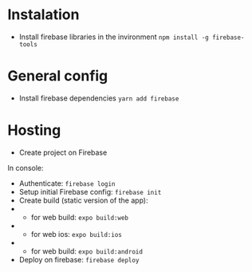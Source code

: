 # Instalation
- Install firebase libraries in the invironment `npm install -g firebase-tools`

# General config
- Install firebase dependencies `yarn add firebase`

# Hosting
- Create project on Firebase

In console:
- Authenticate: `firebase login`
- Setup initial Firebase config: `firebase init`
- Create build (static version of the app): 
- - for web build: `expo build:web`
- - for web ios: `expo build:ios`
- - for web build: `expo build:android`
- Deploy on firebase: `firebase deploy`
